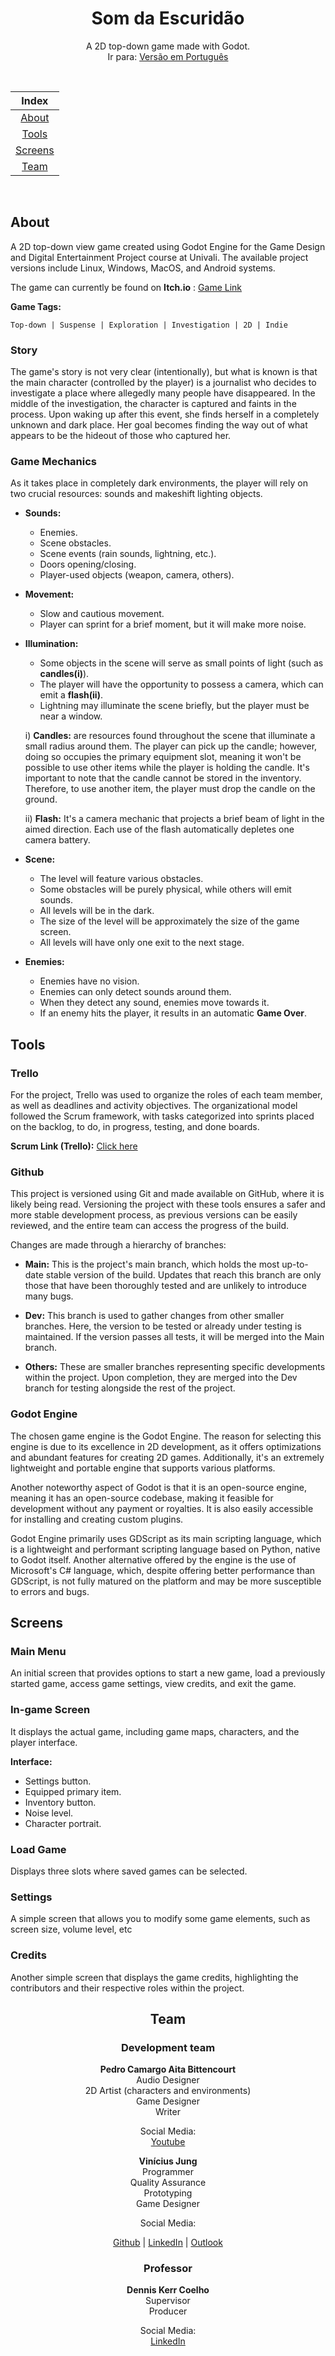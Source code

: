 <div align="center">

# Som da Escuridão

A 2D top-down game made with Godot. 
<br>
Ir para: <a href="README-PTBR.md">Versão em Português</a>
</div>

<div align="center">

<br>

|        Index        |
|:-------------------:|
|[About](#about)      |
|[Tools](#tools)      |
|[Screens](#screens)  |
|[Team](#team)        |

<br>
</div>


## About <a name="about"></a>

A 2D top-down view game created using Godot Engine for the Game Design and Digital Entertainment Project course at Univali. The available project versions include Linux, Windows, MacOS, and Android systems.

The game can currently be found on **Itch.io** : [Game Link]()

**Game Tags:**

~~~
Top-down | Suspense | Exploration | Investigation | 2D | Indie
~~~

### Story

The game's story is not very clear (intentionally), but what is known is that the main character (controlled by the player) is a journalist who decides to investigate a place where allegedly many people have disappeared. In the middle of the investigation, the character is captured and faints in the process. Upon waking up after this event, she finds herself in a completely unknown and dark place. Her goal becomes finding the way out of what appears to be the hideout of those who captured her.

### Game Mechanics

As it takes place in completely dark environments, the player will rely on two crucial resources: sounds and makeshift lighting objects.

* **Sounds:**
    * Enemies.
    * Scene obstacles.
    * Scene events (rain sounds, lightning, etc.).
    * Doors opening/closing.
    * Player-used objects (weapon, camera, others).

* **Movement:**
    * Slow and cautious movement.
    * Player can sprint for a brief moment, but it will make more noise.

* **Illumination:**
    * Some objects in the scene will serve as small points of light (such as **candles(i)**).
    * The player will have the opportunity to possess a camera, which can emit a **flash(ii)**.
    * Lightning may illuminate the scene briefly, but the player must be near a window.

    i) **Candles:** are resources found throughout the scene that illuminate a small radius around them. The player can pick up the candle; however, doing so occupies the primary equipment slot, meaning it won't be possible to use other items while the player is holding the candle. It's important to note that the candle cannot be stored in the inventory. Therefore, to use another item, the player must drop the candle on the ground.

    ii) **Flash:** It's a camera mechanic that projects a brief beam of light in the aimed direction. Each use of the flash automatically depletes one camera battery.

* **Scene:**
    * The level will feature various obstacles.
    * Some obstacles will be purely physical, while others will emit sounds.
    * All levels will be in the dark.
    * The size of the level will be approximately the size of the game screen.
    * All levels will have only one exit to the next stage.

* **Enemies:**
    * Enemies have no vision.
    * Enemies can only detect sounds around them.
    * When they detect any sound, enemies move towards it.
    * If an enemy hits the player, it results in an automatic **Game Over**.

## Tools <a name="tools"></a>

### Trello

For the project, Trello was used to organize the roles of each team member, as well as deadlines and activity objectives. The organizational model followed the Scrum framework, with tasks categorized into sprints placed on the backlog, to do, in progress, testing, and done boards.

**Scrum Link (Trello):** [Click here](https://trello.com/b/j7MZBau1/som-da-escurid%C3%A3o-pedro-c-vin%C3%ADcius)

### Github

This project is versioned using Git and made available on GitHub, where it is likely being read. Versioning the project with these tools ensures a safer and more stable development process, as previous versions can be easily reviewed, and the entire team can access the progress of the build.

Changes are made through a hierarchy of branches:

* **Main:** This is the project's main branch, which holds the most up-to-date stable version of the build. Updates that reach this branch are only those that have been thoroughly tested and are unlikely to introduce many bugs.

* **Dev:** This branch is used to gather changes from other smaller branches. Here, the version to be tested or already under testing is maintained. If the version passes all tests, it will be merged into the Main branch.

* **Others:** These are smaller branches representing specific developments within the project. Upon completion, they are merged into the Dev branch for testing alongside the rest of the project.

### Godot Engine

The chosen game engine is the Godot Engine. The reason for selecting this engine is due to its excellence in 2D development, as it offers optimizations and abundant features for creating 2D games. Additionally, it's an extremely lightweight and portable engine that supports various platforms.

Another noteworthy aspect of Godot is that it is an open-source engine, meaning it has an open-source codebase, making it feasible for development without any payment or royalties. It is also easily accessible for installing and creating custom plugins.

Godot Engine primarily uses GDScript as its main scripting language, which is a lightweight and performant scripting language based on Python, native to Godot itself. Another alternative offered by the engine is the use of Microsoft's C# language, which, despite offering better performance than GDScript, is not fully matured on the platform and may be more susceptible to errors and bugs.

## Screens <a name="screens"></a>

### Main Menu

An initial screen that provides options to start a new game, load a previously started game, access game settings, view credits, and exit the game.

### In-game Screen

It displays the actual game, including game maps, characters, and the player interface.

**Interface:**
* Settings button.
* Equipped primary item.
* Inventory button.
* Noise level.
* Character portrait.

### Load Game

Displays three slots where saved games can be selected.

### Settings

A simple screen that allows you to modify some game elements, such as screen size, volume level, etc

### Credits

Another simple screen that displays the game credits, highlighting the contributors and their respective roles within the project.

<div align="center">

## Team <a name="team"></a>

### Development team

**Pedro Camargo Aita Bittencourt**     <br>
Audio Designer                         <br>
2D Artist (characters and environments)<br>
Game Designer                          <br>
Writer                                 <br>

Social Media:                                                   
[Youtube](https://www.youtube.com/@spacenomad8308)       

**Vinícius Jung**    <br>
Programmer           <br>
Quality Assurance    <br>
Prototyping          <br>
Game Designer        <br>

Social Media:

[Github](https://github.com/Vinnie-Jung) | [LinkedIn](https://www.linkedin.com/in/vinicius-jung/) | [Outlook](mailto:viniciusjung@outlook.com)               

### Professor

**Dennis Kerr Coelho**<br>
Supervisor            <br>
Producer              <br>

Social Media:         <br>
[LinkedIn](https://www.linkedin.com/in/dennis-kerr-coelho-902a184/)

</div>